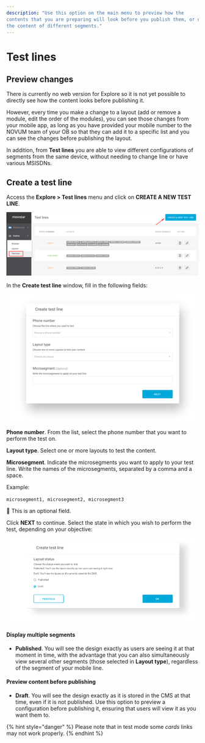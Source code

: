 ```yaml
---
description: "Use this option on the main menu to preview how the
contents that you are preparing will look before you publish them, or use it to simultaneously view
the content of different segments."
---
```


# Test lines

## Preview changes

There is currently no web version for Explore so it is not yet possible to directly see how the content looks before publishing it.

However, every time you make a change to a layout \(add or remove a module, edit the order of the modules\), you can see those changes from your mobile app, as long as you have provided your mobile number to the NOVUM team of your OB so that they can add it to a specific list and you can see the changes before publishing the layout.

In addition, from **Test lines** you are able to view different configurations of segments from the same device, without needing to change line or have various MSISDNs.

## Create a test line

Access the **Explore > Test lines** menu and click on **CREATE A NEW TEST LINE**.

![](.gitbook/assets/image%20%2852%29.png)

In the **Create test line** window, fill in the following fields:

![](.gitbook/assets/image%20%2814%29.png)

**Phone number**. From the list, select the phone number that you want to perform the test on.

**Layout type**. Select one or more layouts to test the content.

**Microsegment**. Indicate the microsegments you want to apply to your test line. Write the names of the microsegments, separated by a comma and a space.

Example:

`microsegment1, microsegment2, microsegment3`

🔅 This is an optional field.

Click **NEXT** to continue. Select the state in which you wish to perform the test, depending on your objective:

![](.gitbook/assets/image%20%2830%29.png)

#### Display multiple segments

* **Published**. You will see the design exactly as users are seeing it at that moment in time, with the advantage that you can also simultaneously view several other segments \(those selected in **Layout type**\), regardless of the segment of your mobile line.

#### Preview content before publishing

* **Draft**. You will see the design exactly as it is stored in the CMS at that time, even if it is not published. Use this option to preview a configuration before publishing it, ensuring that users will view it as you want them to.

{% hint style="danger" %}
Please note that in test mode some *cards* links may not work properly. 
{% endhint %}

